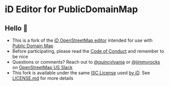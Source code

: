 # iD Editor for PublicDomainMap

## Hello :wave:

* This is a fork of the [iD OpenStreetMap editor](https://github.com/openstreetmap/iD) intended for use with [Public Domain Map](https://publicdomainmap.org/)
* Before participating, please read the [Code of Conduct](CODE_OF_CONDUCT.md) and remember to be nice
* Questions or comments? Reach out to [@quincylvania](https://github.com/quincylvania) or [@jimmyrocks](https://github.com/jimmyrocks) on [OpenStreetMap US Slack](https://slack.openstreetmap.us/)
* This fork is available under the same [ISC License](https://opensource.org/licenses/ISC) used [by iD](https://github.com/openstreetmap/iD#License). See [LICENSE.md](LICENSE.md) for more details
